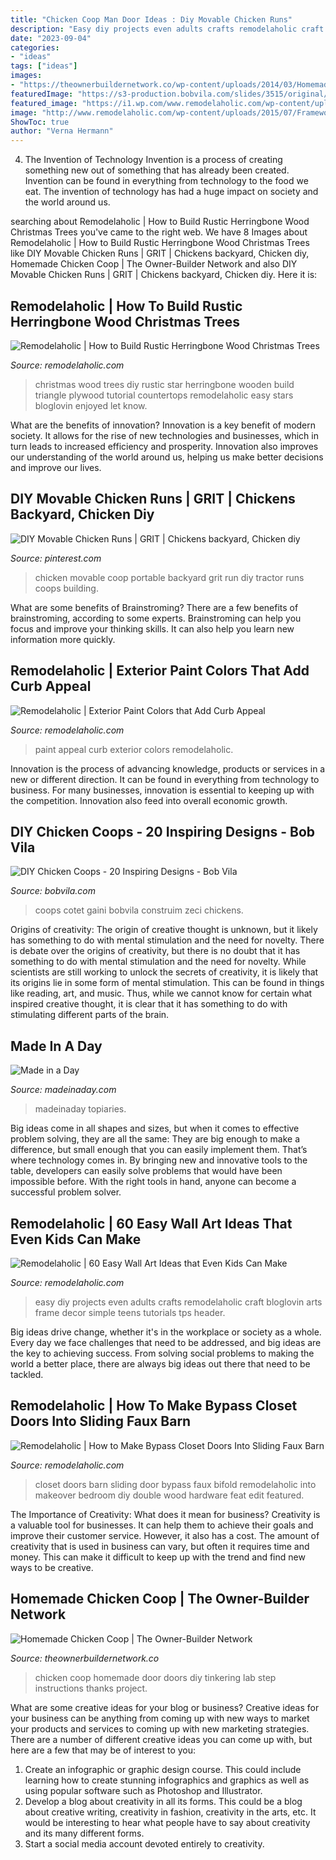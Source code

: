 ```yaml
---
title: "Chicken Coop Man Door Ideas : Diy Movable Chicken Runs"
description: "Easy diy projects even adults crafts remodelaholic craft bloglovin arts frame decor simple teens tutorials tps header"
date: "2023-09-04"
categories:
- "ideas"
tags: ["ideas"]
images:
- "https://theownerbuildernetwork.co/wp-content/uploads/2014/03/Homemade_Chicken_Coop16.jpg"
featuredImage: "https://s3-production.bobvila.com/slides/3515/original/colorful_chicken_coop.jpg?1591899570"
featured_image: "https://i1.wp.com/www.remodelaholic.com/wp-content/uploads/2017/11/Krista-Fuhriman-DSC_0577.jpg?fit=3008%2C2000&amp;ssl=1"
image: "http://www.remodelaholic.com/wp-content/uploads/2015/07/Frameworthy-DIY-Art-Projects-and-Tutorials-even-kids-can-do-these.jpg"
ShowToc: true
author: "Verna Hermann"
---
```



4. The Invention of Technology
Invention is a process of creating something new out of something that has already been created. Invention can be found in everything from technology to the food we eat. The invention of technology has had a huge impact on society and the world around us.

	

		
searching about Remodelaholic | How to Build Rustic Herringbone Wood Christmas Trees you've came to the right web. We have 8 Images about Remodelaholic | How to Build Rustic Herringbone Wood Christmas Trees like DIY Movable Chicken Runs | GRIT | Chickens backyard, Chicken diy, Homemade Chicken Coop | The Owner-Builder Network and also DIY Movable Chicken Runs | GRIT | Chickens backyard, Chicken diy. Here it is:
		
    
## Remodelaholic | How To Build Rustic Herringbone Wood Christmas Trees

<img loading=lazy src="https://i1.wp.com/www.remodelaholic.com/wp-content/uploads/2017/11/Krista-Fuhriman-DSC_0577.jpg?fit=3008%2C2000&amp;ssl=1" onerror="this.onerror=null;this.src='https://tse2.mm.bing.net/th?id=OIP.LRy1JEEuDGCBibEE5MqOgQHaE7&amp;pid=15.1';" alt="Remodelaholic | How to Build Rustic Herringbone Wood Christmas Trees">

_Source: remodelaholic.com_

>christmas wood trees diy rustic star herringbone wooden build triangle plywood tutorial countertops remodelaholic easy stars bloglovin enjoyed let know. 

	

What are the benefits of innovation?
Innovation is a key benefit of modern society. It allows for the rise of new technologies and businesses, which in turn leads to increased efficiency and prosperity. Innovation also improves our understanding of the world around us, helping us make better decisions and improve our lives.

    
## DIY Movable Chicken Runs | GRIT | Chickens Backyard, Chicken Diy

<img loading=lazy src="https://i.pinimg.com/736x/38/91/02/3891023a2b4760fc9d821f1994a3de20.jpg" onerror="this.onerror=null;this.src='https://tse1.mm.bing.net/th?id=OIP.9wCi5_FFvzzxliM6In61qQHaHa&amp;pid=15.1';" alt="DIY Movable Chicken Runs | GRIT | Chickens backyard, Chicken diy">

_Source: pinterest.com_

>chicken movable coop portable backyard grit run diy tractor runs coops building. 

	

What are some benefits of Brainstroming?
There are a few benefits of brainstroming, according to some experts. Brainstroming can help you focus and improve your thinking skills. It can also help you learn new information more quickly.

    
## Remodelaholic | Exterior Paint Colors That Add Curb Appeal

<img loading=lazy src="https://i1.wp.com/www.remodelaholic.com/wp-content/uploads/2016/07/paint-curb-appeal-feat.jpg?fit=825%2C600&amp;ssl=1" onerror="this.onerror=null;this.src='https://tse1.mm.bing.net/th?id=OIP.3w9hNCtAlrdVdQJMxgezggHaFY&amp;pid=15.1';" alt="Remodelaholic | Exterior Paint Colors that Add Curb Appeal">

_Source: remodelaholic.com_

>paint appeal curb exterior colors remodelaholic. 

	

Innovation is the process of advancing knowledge, products or services in a new or different direction. It can be found in everything from technology to business. For many businesses, innovation is essential to keeping up with the competition. Innovation also feed into overall economic growth.

    
## DIY Chicken Coops - 20 Inspiring Designs - Bob Vila

<img loading=lazy src="https://s3-production.bobvila.com/slides/3515/original/colorful_chicken_coop.jpg?1591899570" onerror="this.onerror=null;this.src='https://tse2.mm.bing.net/th?id=OIP.k7ggsjocgON_sgkz9zTXJgHaJ4&amp;pid=15.1';" alt="DIY Chicken Coops - 20 Inspiring Designs - Bob Vila">

_Source: bobvila.com_

>coops cotet gaini bobvila construim zeci chickens. 

	

Origins of creativity: The origin of creative thought is unknown, but it likely has something to do with mental stimulation and the need for novelty.
There is debate over the origins of creativity, but there is no doubt that it has something to do with mental stimulation and the need for novelty. While scientists are still working to unlock the secrets of creativity, it is likely that its origins lie in some form of mental stimulation. This can be found in things like reading, art, and music. Thus, while we cannot know for certain what inspired creative thought, it is clear that it has something to do with stimulating different parts of the brain.

    
## Made In A Day

<img loading=lazy src="https://madeinaday.com/wp-content/uploads/2017/01/Fur-heart-home.jpg" onerror="this.onerror=null;this.src='https://tse3.mm.bing.net/th?id=OIP.-6TO-Z_u4XOc6GfT9bJo-AHaLH&amp;pid=15.1';" alt="Made in a Day">

_Source: madeinaday.com_

>madeinaday topiaries. 

	

Big ideas come in all shapes and sizes, but when it comes to effective problem solving, they are all the same: They are big enough to make a difference, but small enough that you can easily implement them. That’s where technology comes in. By bringing new and innovative tools to the table, developers can easily solve problems that would have been impossible before. With the right tools in hand, anyone can become a successful problem solver.

    
## Remodelaholic | 60 Easy Wall Art Ideas That Even Kids Can Make

<img loading=lazy src="http://www.remodelaholic.com/wp-content/uploads/2015/07/Frameworthy-DIY-Art-Projects-and-Tutorials-even-kids-can-do-these.jpg" onerror="this.onerror=null;this.src='https://tse4.mm.bing.net/th?id=OIP.95rqedq5bZyVRT1m8ddtdQHaMs&amp;pid=15.1';" alt="Remodelaholic | 60 Easy Wall Art Ideas that Even Kids Can Make">

_Source: remodelaholic.com_

>easy diy projects even adults crafts remodelaholic craft bloglovin arts frame decor simple teens tutorials tps header. 

	

Big ideas drive change, whether it's in the workplace or society as a whole. Every day we face challenges that need to be addressed, and big ideas are the key to achieving success. From solving social problems to making the world a better place, there are always big ideas out there that need to be tackled.

    
## Remodelaholic | How To Make Bypass Closet Doors Into Sliding Faux Barn

<img loading=lazy src="https://i2.wp.com/www.remodelaholic.com/wp-content/uploads/2017/02/feat-faux-barn-door-closet-door-makeover-featured-on-@Remodelaholic-edit.jpg?fit=800%2C625&amp;ssl=1" onerror="this.onerror=null;this.src='https://tse2.mm.bing.net/th?id=OIP.bT9MpMcCuWNuRxwM51-h2gHaFy&amp;pid=15.1';" alt="Remodelaholic | How to Make Bypass Closet Doors Into Sliding Faux Barn">

_Source: remodelaholic.com_

>closet doors barn sliding door bypass faux bifold remodelaholic into makeover bedroom diy double wood hardware feat edit featured. 

	

The Importance of Creativity: What does it mean for business?
Creativity is a valuable tool for businesses. It can help them to achieve their goals and improve their customer service. However, it also has a cost. The amount of creativity that is used in business can vary, but often it requires time and money. This can make it difficult to keep up with the trend and find new ways to be creative.

    
## Homemade Chicken Coop | The Owner-Builder Network

<img loading=lazy src="https://theownerbuildernetwork.co/wp-content/uploads/2014/03/Homemade_Chicken_Coop16.jpg" onerror="this.onerror=null;this.src='https://tse4.mm.bing.net/th?id=OIP.YljhoP81er8_a8tQdmespQHaFj&amp;pid=15.1';" alt="Homemade Chicken Coop | The Owner-Builder Network">

_Source: theownerbuildernetwork.co_

>chicken coop homemade door doors diy tinkering lab step instructions thanks project. 

	

What are some creative ideas for your blog or business?
Creative ideas for your business can be anything from coming up with new ways to market your products and services to coming up with new marketing strategies. There are a number of different creative ideas you can come up with, but here are a few that may be of interest to you: 
1) Create an infographic or graphic design course. This could include learning how to create stunning infographics and graphics as well as using popular software such as Photoshop and Illustrator. 
2) Develop a blog about creativity in all its forms. This could be a blog about creative writing, creativity in fashion, creativity in the arts, etc. It would be interesting to hear what people have to say about creativity and its many different forms. 
3) Start a social media account devoted entirely to creativity.

